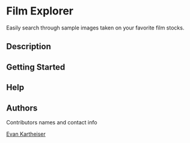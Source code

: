 # Film Explorer

Easily search through sample images taken on your favorite film stocks.

## Description

## Getting Started

## Help

## Authors

Contributors names and contact info

[Evan Kartheiser](https://evankart.github.io)
